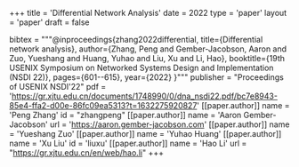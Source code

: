 +++
title = 'Differential Network Analysis'
date = 2022
type = 'paper'
layout = 'paper'
draft = false

bibtex = """@inproceedings{zhang2022differential,
  title={Differential network analysis},
  author={Zhang, Peng and Gember-Jacobson, Aaron and Zuo, Yueshang and Huang, Yuhao and Liu, Xu and Li, Hao},
  booktitle={19th USENIX Symposium on Networked Systems Design and Implementation (NSDI 22)},
  pages={601--615},
  year={2022}
}"""
publisher = "Proceedings of USENIX NSDI'22"
pdf = 'https://gr.xjtu.edu.cn/documents/1748990/0/dna_nsdi22.pdf/bc7e8943-85e4-ffa2-d00e-86fc09ea5313?t=1632275920827'
[[paper.author]]
    name = 'Peng Zhang'
    id = "zhangpeng"
[[paper.author]]
    name = 'Aaron Gember-Jacobson'
    url = 'https://aaron.gember-jacobson.com'
[[paper.author]]
    name = 'Yueshang Zuo'
[[paper.author]]
    name = 'Yuhao Huang'
[[paper.author]]
    name = 'Xu Liu'
    id = 'liuxu'
[[paper.author]]
    name = 'Hao Li'
    url = "https://gr.xjtu.edu.cn/en/web/hao.li"
+++
